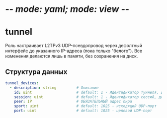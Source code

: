# -*- mode: yaml; mode: view -*-
# tunnel

Роль настраивает L2TPv3 UDP-псевдопровод через дефолтный интерфейс до указанного IP-адреса (пока только "белого").
Все изменения делаются лишь в памяти, без сохранения на диск.

## Структура данных

```yaml
tunnel_devices:
  - description: string         # Описание
    id: uint                    # default: 1 - Идентификатор туннеля, должен совпадать с другой стороной, >0
    session: uint               # default: 1 - Идентификатор сессий, должен совпадать, создаёт интерфейс l2tpeth<NUM>
    peer: IP                    # ОБЯЗАТЕЛЬНЫЙ адрес пира
    sport: uint                 # default: 1025 - исходящий UDP-порт
    port: uint                  # default: 1025 - целевой UDP-порт
```
